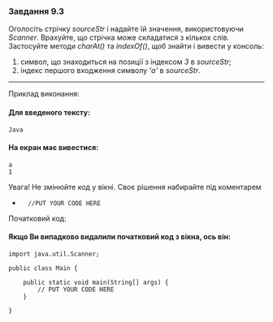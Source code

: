 ### Завдання 9.3
Оголосіть стрічку *sourceStr* і надайте їй значення, використовуючи *Scanner*.
Врахуйте, що стрічка може складатися з кількох слів.
Застосуйте методи *charAt()* та *indexOf()*, щоб знайти і вивести у консоль:
1. символ, що знаходиться на позиції з індексом *3* в *sourceStr*;
2. індекс першого входження символу *'a'* в *sourceStr*.
---
Приклад виконання:
#### Для введеного тексту:
    Java
#### На екран має вивестися:
    a
    1
Увага! Не змінюйте код у вікні. Своє рішення набирайте під коментарем 
*       //PUT YOUR CODE HERE

Початковий код:
#### Якщо Ви випадково видалили початковий код з вікна, ось він:
    import java.util.Scanner;

    public class Main {

	    public static void main(String[] args) {
		    // PUT YOUR CODE HERE
	    }

    }